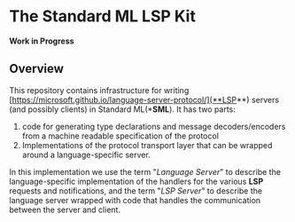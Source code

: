 # The Standard ML LSP Kit

**Work in Progress**

## Overview

This repository contains infrastructure for writing [https://microsoft.github.io/language-server-protocol/](**LSP**)
servers (and possibly clients) in Standard ML(***SML**).  It has two parts:
1. code for generating type declarations and message decoders/encoders from a machine readable specification of the protocol
2. Implementations of the protocol transport layer that can be wrapped around a language-specific server.

In this implementation we use the term "*Language Server*" to describe the language-specific implementation of
the handlers for the various **LSP** requests and notifications, and the term "*LSP Server*" to describe the
language server wrapped with code that handles the communication between the server and client.
